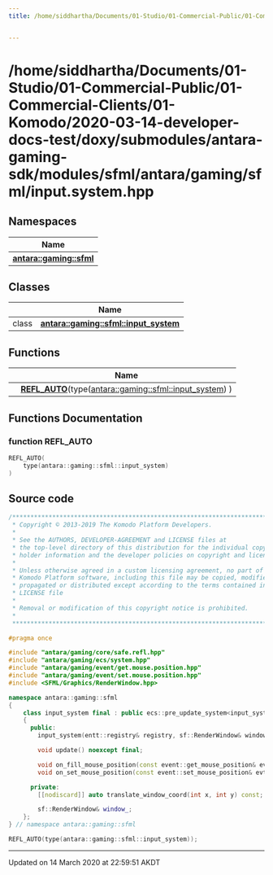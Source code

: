 ```yaml
---
title: /home/siddhartha/Documents/01-Studio/01-Commercial-Public/01-Commercial-Clients/01-Komodo/2020-03-14-developer-docs-test/doxy/submodules/antara-gaming-sdk/modules/sfml/antara/gaming/sfml/input.system.hpp


---
```


# /home/siddhartha/Documents/01-Studio/01-Commercial-Public/01-Commercial-Clients/01-Komodo/2020-03-14-developer-docs-test/doxy/submodules/antara-gaming-sdk/modules/sfml/antara/gaming/sfml/input.system.hpp







## Namespaces

| Name           |
| -------------- |
| **[antara::gaming::sfml](Namespaces/namespaceantara_1_1gaming_1_1sfml.md)**  |

## Classes

|                | Name           |
| -------------- | -------------- |
| class | **[antara::gaming::sfml::input_system](Classes/classantara_1_1gaming_1_1sfml_1_1input__system.md)**  |


## Functions

|                | Name           |
| -------------- | -------------- |
|  | **[REFL_AUTO](Files/sfml_2antara_2gaming_2sfml_2input_8system_8hpp.md#function-refl_auto)**(type([antara::gaming::sfml::input_system](Classes/classantara_1_1gaming_1_1sfml_1_1input__system.md)) )  |







## Functions Documentation

### function REFL_AUTO

```cpp
REFL_AUTO(
    type(antara::gaming::sfml::input_system) 
)
```
































## Source code

```cpp
/******************************************************************************
 * Copyright © 2013-2019 The Komodo Platform Developers.                      *
 *                                                                            *
 * See the AUTHORS, DEVELOPER-AGREEMENT and LICENSE files at                  *
 * the top-level directory of this distribution for the individual copyright  *
 * holder information and the developer policies on copyright and licensing.  *
 *                                                                            *
 * Unless otherwise agreed in a custom licensing agreement, no part of the    *
 * Komodo Platform software, including this file may be copied, modified,     *
 * propagated or distributed except according to the terms contained in the   *
 * LICENSE file                                                               *
 *                                                                            *
 * Removal or modification of this copyright notice is prohibited.            *
 *                                                                            *
 ******************************************************************************/

#pragma once

#include "antara/gaming/core/safe.refl.hpp"
#include "antara/gaming/ecs/system.hpp"
#include "antara/gaming/event/get.mouse.position.hpp"
#include "antara/gaming/event/set.mouse.position.hpp"
#include <SFML/Graphics/RenderWindow.hpp>

namespace antara::gaming::sfml
{
    class input_system final : public ecs::pre_update_system<input_system>
    {
      public:
        input_system(entt::registry& registry, sf::RenderWindow& window) noexcept;

        void update() noexcept final;

        void on_fill_mouse_position(const event::get_mouse_position& evt) noexcept;
        void on_set_mouse_position(const event::set_mouse_position& evt) noexcept;

      private:
        [[nodiscard]] auto translate_window_coord(int x, int y) const;

        sf::RenderWindow& window_;
    };
} // namespace antara::gaming::sfml

REFL_AUTO(type(antara::gaming::sfml::input_system));
```


-------------------------------

Updated on 14 March 2020 at 22:59:51 AKDT
